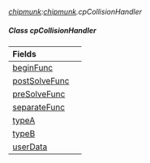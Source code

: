 _[chipmunk](../../modules/chipmunk/chipmunk-module.md):[chipmunk](../../modules/chipmunk/chipmunk-module.md).cpCollisionHandler_
##### Class cpCollisionHandler

| Fields | |
|:---|:---|
| [beginFunc](chipmunk-cpcollisionhandler-beginfunc.md) |  |
| [postSolveFunc](chipmunk-cpcollisionhandler-postsolvefunc.md) |  |
| [preSolveFunc](chipmunk-cpcollisionhandler-presolvefunc.md) |  |
| [separateFunc](chipmunk-cpcollisionhandler-separatefunc.md) |  |
| [typeA](chipmunk-cpcollisionhandler-typea.md) |  |
| [typeB](chipmunk-cpcollisionhandler-typeb.md) |  |
| [userData](chipmunk-cpcollisionhandler-userdata.md) |  |
